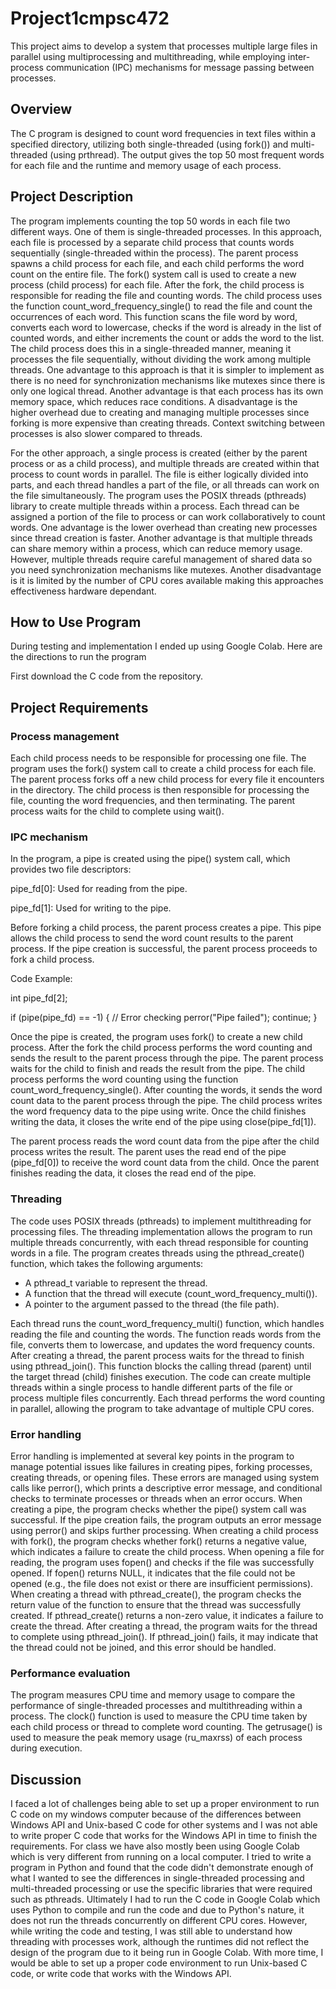 # Project1cmpsc472
This project aims to develop a system that processes multiple large files in parallel using multiprocessing and multithreading, while employing inter-process communication (IPC) mechanisms for message passing between processes.

## Overview
The C program is designed to count word frequencies in text files within a specified directory, utilizing both single-threaded (using fork()) and multi-threaded (using prthread). The output gives the top 50 most frequent words for each file and the runtime and memory usage of each process.

## Project Description
The program implements counting the top 50 words in each file two different ways. One of them is single-threaded processes. In this approach, each file is processed by a separate child process that counts words sequentially (single-threaded within the process). The parent process spawns a child process for each file, and each child performs the word count on the entire file. The fork() system call is used to create a new process (child process) for each file. After the fork, the child process is responsible for reading the file and counting words. The child process uses the function count_word_frequency_single() to read the file and count the occurrences of each word. This function scans the file word by word, converts each word to lowercase, checks if the word is already in the list of counted words, and either increments the count or adds the word to the list. The child process does this in a single-threaded manner, meaning it processes the file sequentially, without dividing the work among multiple threads. One advantage to this approach is that it is simpler to implement as there is no need for synchronization mechanisms like mutexes since there is only one logical thread. Another advantage is that each process has its own memory space, which reduces race conditions. A disadvantage is the higher overhead due to creating and managing multiple processes since forking is more expensive than creating threads. Context switching between processes is also slower compared to threads.

For the other approach, a single process is created (either by the parent process or as a child process), and multiple threads are created within that process to count words in parallel. The file is either logically divided into parts, and each thread handles a part of the file, or all threads can work on the file simultaneously. The program uses the POSIX threads (pthreads) library to create multiple threads within a process. Each thread can be assigned a portion of the file to process or can work collaboratively to count words. One advantage is the lower overhead than creating new processes since thread creation is faster. Another advantage is that multiple threads can share memory within a process, which can reduce memory usage. However, multiple threads require careful management of shared data so you need synchronization mechanisms like mutexes. Another disadvantage is it is limited by the number of CPU cores available making this approaches effectiveness hardware dependant.

## How to Use Program
During testing and implementation I ended up using Google Colab. Here are the directions to run the program

First download the C code from the repository. 



## Project Requirements

### Process management
 Each child process needs to be responsible for processing one file. The program uses the fork() system call to create a child process for each file. The parent process forks off a new child process for every file it encounters in the directory. The child process is then responsible for processing the file, counting the word frequencies, and then terminating. The parent process waits for the child to complete using wait().
 
### IPC mechanism
In the program, a pipe is created using the pipe() system call, which provides two file descriptors:

pipe_fd[0]: Used for reading from the pipe.

pipe_fd[1]: Used for writing to the pipe.

Before forking a child process, the parent process creates a pipe. This pipe allows the child process to send the word count results to the parent process. If the pipe creation is successful, the parent process proceeds to fork a child process.

Code Example:

int pipe_fd[2];

if (pipe(pipe_fd) == -1) { 
    // Error checking
    perror("Pipe failed");
    continue;
}

Once the pipe is created, the program uses fork() to create a new child process. After the fork the child process performs the word counting and sends the result to the parent process through the pipe. The parent process waits for the child to finish and reads the result from the pipe. The child process performs the word counting using the function count_word_frequency_single(). After counting the words, it sends the word count data to the parent process through the pipe. The child process writes the word frequency data to the pipe using write. Once the child finishes writing the data, it closes the write end of the pipe using close(pipe_fd[1]). 

The parent process reads the word count data from the pipe after the child process writes the result. The parent uses the read end of the pipe (pipe_fd[0]) to receive the word count data from the child. Once the parent finishes reading the data, it closes the read end of the pipe.

### Threading
The code uses POSIX threads (pthreads) to implement multithreading for processing files. The threading implementation allows the program to run multiple threads concurrently, with each thread responsible for counting words in a file. The program creates threads using the pthread_create() function, which takes the following arguments:

- A pthread_t variable to represent the thread.
- A function that the thread will execute (count_word_frequency_multi()).
- A pointer to the argument passed to the thread (the file path).

Each thread runs the count_word_frequency_multi() function, which handles reading the file and counting the words. The function reads words from the file, converts them to lowercase, and updates the word frequency counts. After creating a thread, the parent process waits for the thread to finish using pthread_join(). This function blocks the calling thread (parent) until the target thread (child) finishes execution. The code can create multiple threads within a single process to handle different parts of the file or process multiple files concurrently. Each thread performs the word counting in parallel, allowing the program to take advantage of multiple CPU cores.

### Error handling
Error handling is implemented at several key points in the program to manage potential issues like failures in creating pipes, forking processes, creating threads, or opening files. These errors are managed using system calls like perror(), which prints a descriptive error message, and conditional checks to terminate processes or threads when an error occurs. When creating a pipe, the program checks whether the pipe() system call was successful. If the pipe creation fails, the program outputs an error message using perror() and skips further processing. When creating a child process with fork(), the program checks whether fork() returns a negative value, which indicates a failure to create the child process. When opening a file for reading, the program uses fopen() and checks if the file was successfully opened. If fopen() returns NULL, it indicates that the file could not be opened (e.g., the file does not exist or there are insufficient permissions). When creating a thread with pthread_create(), the program checks the return value of the function to ensure that the thread was successfully created. If pthread_create() returns a non-zero value, it indicates a failure to create the thread. After creating a thread, the program waits for the thread to complete using pthread_join(). If pthread_join() fails, it may indicate that the thread could not be joined, and this error should be handled.

### Performance evaluation
The program measures CPU time and memory usage to compare the performance of single-threaded processes and multithreading within a process. The clock() function is used to measure the CPU time taken by each child process or thread to complete word counting. The getrusage() is used to measure the peak memory usage (ru_maxrss) of each process during execution.

## Discussion
I faced a lot of challenges being able to set up a proper environment to run C code on my windows computer because of the differences between Windows API and Unix-based C code for other systems and I was not able to write proper C code that works for the Windows API in time to finish the requirements. For class we have also mostly been using Google Colab which is very different from running on a local computer. I tried to write a program in Python and found that the code didn't demonstrate enough of what I wanted to see the differences in single-threaded processing and multi-threaded processing or use the specific libraries that were required such as pthreads. Ultimately I had to run the C code in Google Colab which uses Python to compile and run the code and due to Python's nature, it does not run the threads concurrently on different CPU cores. However, while writing the code and testing, I was still able to understand how threading with processes work, although the runtimes did not reflect the design of the program due to it being run in Google Colab. With more time, I would be able to set up a proper code environment to run Unix-based C code, or write code that works with the Windows API. 
